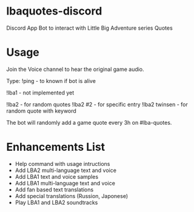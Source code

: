 # lbaquotes-discord
Discord App Bot to interact with Little Big Adventure series Quotes

# Usage
Join the Voice channel to hear the original game audio.

Type:
!ping - to known if bot is alive

!lba1 - not implemented yet

!lba2 - for random quotes
!lba2 #2 - for specific entry
!lba2 twinsen - for random quote with keyword

The bot will randomly add a game quote every 3h on #lba-quotes.

# Enhancements List

* Help command with usage intructions
* Add LBA2 multi-language text and voice
* Add LBA1 text and voice samples
* Add LBA1 multi-language text and voice
* Add fan based text translations
* Add special translations (Russion, Japonese)
* Play LBA1 and LBA2 soundtracks
